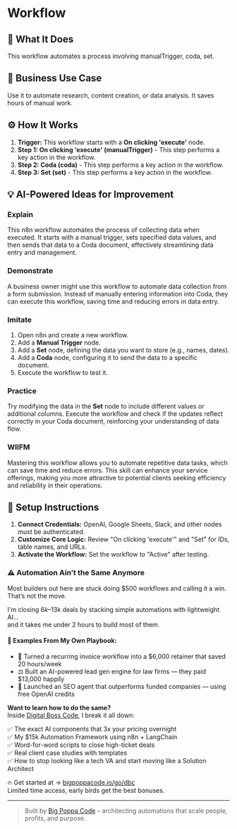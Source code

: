 # Workflow

## 🚀 What It Does
This workflow automates a process involving manualTrigger, coda, set.

## 💼 Business Use Case
Use it to automate research, content creation, or data analysis. It saves hours of manual work.

## ⚙️ How It Works
1.  **Trigger:** This workflow starts with a **On clicking 'execute'** node.
2. **Step 1: On clicking 'execute' (manualTrigger)** - This step performs a key action in the workflow.
3. **Step 2: Coda (coda)** - This step performs a key action in the workflow.
4. **Step 3: Set (set)** - This step performs a key action in the workflow.

## 💡 AI-Powered Ideas for Improvement
### Explain
This n8n workflow automates the process of collecting data when executed. It starts with a manual trigger, sets specified data values, and then sends that data to a Coda document, effectively streamlining data entry and management.

### Demonstrate
A business owner might use this workflow to automate data collection from a form submission. Instead of manually entering information into Coda, they can execute this workflow, saving time and reducing errors in data entry.

### Imitate
1. Open n8n and create a new workflow.
2. Add a **Manual Trigger** node.
3. Add a **Set** node, defining the data you want to store (e.g., names, dates).
4. Add a **Coda** node, configuring it to send the data to a specific document.
5. Execute the workflow to test it.

### Practice
Try modifying the data in the **Set** node to include different values or additional columns. Execute the workflow and check if the updates reflect correctly in your Coda document, reinforcing your understanding of data flow.

### WIIFM
Mastering this workflow allows you to automate repetitive data tasks, which can save time and reduce errors. This skill can enhance your service offerings, making you more attractive to potential clients seeking efficiency and reliability in their operations.

## 🔧 Setup Instructions
1. **Connect Credentials:** OpenAI, Google Sheets, Slack, and other nodes must be authenticated.
2. **Customize Core Logic:** Review "On clicking 'execute'" and "Set" for IDs, table names, and URLs.
3. **Activate the Workflow:** Set the workflow to "Active" after testing.

### ⚠️ Automation Ain’t the Same Anymore

Most builders out here are stuck doing $500 workflows and calling it a win.  
That’s not the move.  

I'm closing $6k–$13k deals by stacking simple automations with lightweight AI...  
and it takes me under 2 hours to build most of them.

#### 🧠 Examples From My Own Playbook:
- 🔁 Turned a recurring invoice workflow into a $6,000 retainer that saved 20 hours/week  
- ⚖️ Built an AI-powered lead gen engine for law firms — they paid $13,000 happily  
- 🚀 Launched an SEO agent that outperforms funded companies — using free OpenAI credits  

**Want to learn how to do the same?**  
Inside [Digital Boss Code](https://bigpoppacode.io/go/dbc), I break it all down:

✅ The exact AI components that 3x your pricing overnight  
✅ My $15k Automation Framework using n8n + LangChain  
✅ Word-for-word scripts to close high-ticket deals  
✅ Real client case studies with templates  
✅ How to stop looking like a tech VA and start moving like a Solution Architect  

🔥 Get started at → [bigpoppacode.io/go/dbc](https://bigpoppacode.io/go/dbc)  
Limited time access, early birds get the best bonuses.

---
> Built by [Big Poppa Code](https://bigpoppacode.io) – architecting automations that scale people, profits, and purpose.
